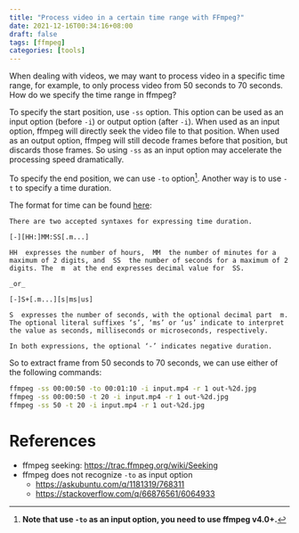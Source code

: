 ```yaml
---
title: "Process video in a certain time range with FFmpeg?"
date: 2021-12-16T00:34:16+08:00
draft: false
tags: [ffmpeg]
categories: [tools]
---
```


When dealing with videos, we may want to process video in a specific time range,
for example, to only process video from 50 seconds to 70 seconds. How do we
specify the time range in ffmpeg?

<!--more-->

To specify the start position, use `-ss` option. This option can be used as an
input option (before `-i`) or output option (after `-i`). When used as an input
option, ffmpeg will directly seek the video file to that position. When used as
an output option, ffmpeg will still decode frames before that position, but
discards those frames. So using `-ss` as an input option may accelerate the
processing speed dramatically.

To specify the end position, we can use `-to` option[^1]. Another way is to use
`-t` to specify a time duration.

The format for time can be found [here](https://ffmpeg.org/ffmpeg-utils.html#Time-duration):

```
There are two accepted syntaxes for expressing time duration.

[-][HH:]MM:SS[.m...]

HH  expresses the number of hours,  MM  the number of minutes for a maximum of 2 digits, and  SS  the number of seconds for a maximum of 2 digits. The  m  at the end expresses decimal value for  SS.

_or_

[-]S+[.m...][s|ms|us]

S  expresses the number of seconds, with the optional decimal part  m. The optional literal suffixes ‘s’, ‘ms’ or ‘us’ indicate to interpret the value as seconds, milliseconds or microseconds, respectively.

In both expressions, the optional ‘-’ indicates negative duration.
```

So to extract frame from 50 seconds to 70 seconds, we can use either of the
following commands:

```bash
ffmpeg -ss 00:00:50 -to 00:01:10 -i input.mp4 -r 1 out-%2d.jpg
ffmpeg -ss 00:00:50 -t 20 -i input.mp4 -r 1 out-%2d.jpg
ffmpeg -ss 50 -t 20 -i input.mp4 -r 1 out-%2d.jpg
```

# References

+ ffmpeg seeking: https://trac.ffmpeg.org/wiki/Seeking
+ ffmpeg does not recognize `-to` as input option
    + https://askubuntu.com/q/1181319/768311
    + https://stackoverflow.com/q/66876561/6064933

[^1]:  **Note that use `-to` as an input option, you need to use ffmpeg v4.0+.**
